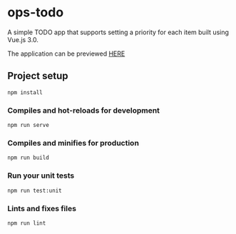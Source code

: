 # ops-todo

A simple TODO app that supports setting a priority for each item built using Vue.js 3.0.

The application can be previewed [HERE](https://ops-todo.netlify.app/)

## Project setup
```
npm install
```

### Compiles and hot-reloads for development
```
npm run serve
```

### Compiles and minifies for production
```
npm run build
```

### Run your unit tests
```
npm run test:unit
```

### Lints and fixes files
```
npm run lint
```

